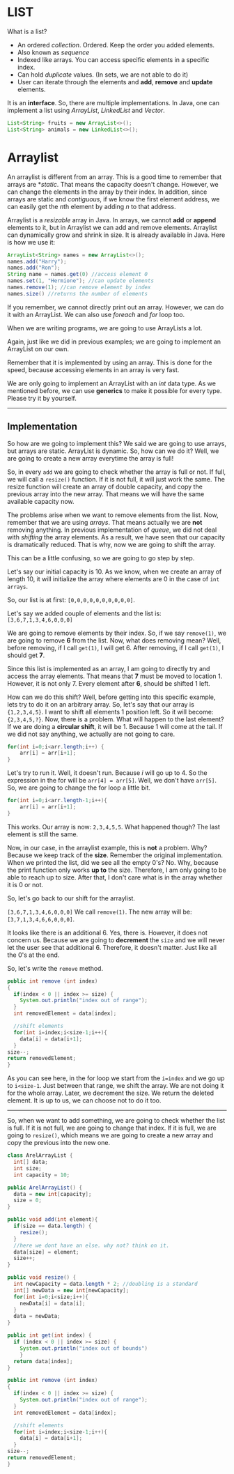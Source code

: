 # LIST

What is a list?

* An ordered *collection*. Ordered. Keep the order you added elements.
* Also known as *sequence*
* Indexed like arrays. You can access specific elements in a specific index.
* Can hold *duplicate* values. (In sets, we are not able to do it)
* User can iterate through the elements and **add**, **remove** and **update** elements.

It is an **interface**. So, there are multiple implementations. In Java, one can implement a list using *ArrayList*, *LinkedList* and *Vector*. 

```java
List<String> fruits = new ArrayList<>();
List<String> animals = new LinkedList<>();
```

# Arraylist

An arraylist is different from an array. This is a good time to remember that arrays are **static*. That means the capacity doesn't change. However, we can change the elements in the array by their index. In addition, since arrays are static and *contiguous*, if we know the first element address, we can easily get the $n$th element by adding $n$ to that address. 

Arraylist is a *resizable* array in Java. In arrays, we cannot **add** or **append** elements to it, but in Arraylist we can add and remove elements. Arraylist can dynamically grow and shrink in size. It is already available in Java. Here is how we use it:

```java
ArrayList<String> names = new ArrayList<>();
names.add("Harry");
names.add("Ron");
String name = names.get(0) //access element 0
names.set(1, "Hermione"); //can update elements
names.remove(1); //can remove element by index
names.size() //returns the number of elements
```

If you remember, we cannot directly print out an array. However, we can do it with an ArrayList. We can also use *foreach* and *for* loop too.

When we are writing programs, we are going to use ArrayLists a lot. 

Again, just like we did in previous examples; we are going to implement an ArrayList on our own. 

Remember that it is implemented by using an array. This is done for the speed, because accessing elements in an array is very fast.

We are only going to implement an ArrayList with an *int* data type. As we mentioned before, we can use **generics** to make it possible for every type. Please try it by yourself.

---

## Implementation

So how are we going to implement this? We said we are going to use arrays, but arrays are static. ArrayList is dynamic. So, how can we do it? Well, we are going to create a new array everytime the array is full! 

So, in every `add` we are going to check whether the array is full or not. If full, we will call a `resize()` function. If it is not full, it will just work the same. The resize function will create an array of double capacity, and copy the previous array into the new array. That means we will have the same available capacity now.

The problems arise when we want to remove elements from the list. Now, remember that we are using *arrays*. That means actually we are **not** removing anything. In previous implementation of *queue*, we did not deal with *shifting* the array elements. As a result, we have seen that our capacity is dramatically reduced. That is why, now we are going to shift the array. 

This can be a little confusing, so we are going to go step by step. 

Let's say our initial capacity is 10. As we know, when we create an array of length 10, it will initialize the array where elements are 0 in the case of `int arrays`. 

So, our list is at first: `[0,0,0,0,0,0,0,0,0,0]`.

Let's say we added couple of elements and the list is:
`[3,6,7,1,3,4,6,0,0,0]`

We are going to remove elements by their index. So, if we say `remove(1)`, we are going to remove **6** from the list. Now, what does removing mean? Well, before removing, if I call `get(1)`, I will get 6. After removing, if I call `get(1)`, I should get **7**.

Since this list is implemented as an array, I am going to directly try and access the array elements. That means that **7** must be moved to location 1. However, it is not only 7. Every element after **6**, should be shifted 1 left. 

How can we do this shift? Well, before getting into this specific example, lets try to do it on an arbitrary array. So, let's say that our array is `{1,2,3,4,5}`. I want to shift all elements 1 position left. So it will become: `{2,3,4,5,?}`. Now, there is a problem. What will happen to the last element? If we are doing a **circular shift**, it will be 1. Because 1 will come at the tail. If we did not say anything, we actually are not going to care. 

```java
for(int i=0;i<arr.length;i++) {
    arr[i] = arr[i+1];
}
```

Let's try to run it. Well, it doesn't run. Because $i$ will go up to 4. So the expression in the for will be `arr[4] = arr[5]`. Well, we don't have `arr[5]`. So, we are going to change the for loop a little bit.

```java
for(int i=0;i<arr.length-1;i++){
    arr[i] = arr[i+1];
}
```

This works. Our array is now: `2,3,4,5,5`. What happened though? The last element is still the same. 

Now, in our case, in the arraylist example, this is **not** a problem. Why? Because we keep track of the **size**. Remember the original implementation. When we printed the list, did we see all the empty 0's? No. Why, because the print function only works **up to** the size. Therefore, I am only going to be able to reach up to size. After that, I don't care what is in the array whether it is 0 or not.

So, let's go back to our shift for the arraylist.

`[3,6,7,1,3,4,6,0,0,0]`
We call `remove(1)`. The new array will be:
`[3,7,1,3,4,6,6,0,0,0]`. 

It looks like there is an additional 6. Yes, there is. However, it does not concern us. Because we are going to **decrement** the `size` and we will never let the user see that additional 6. Therefore, it doesn't matter. Just like all the 0's at the end.

So, let's write the `remove` method.

```java
public int remove (int index)
{
  if(index < 0 || index >= size) {
    System.out.println("index out of range");
  }
  int removedElement = data[index];

  //shift elements 
  for(int i=index;i<size-1;i++){
    data[i] = data[i+1];
  }
size--;
return removedElement;
}
```

As you can see here, in the for loop we start from the `i=index` and we go up to `i<size-1`. Just between that range, we shift the array. We are not doing it for the whole array. Later, we decrement the size. We return the deleted element. It is up to us, we can choose not to do it too.


---


So, when we want to add something, we are going to check whether the list is full. If it is not full, we are going to change that index. If it is full, we are going to `resize()`, which means we are going to create a new array and copy the previous into the new one.

```java
class ArelArrayList {
  int[] data;
  int size;
  int capacity = 10;

public ArelArrayList() {
  data = new int[capacity];
  size = 0;
}

public void add(int element){
  if(size == data.length) {
    resize();
  }
  //here we dont have an else. why not? think on it.
  data[size] = element;
  size++;
}

public void resize() {
  int newCapacity = data.length * 2; //doubling is a standard
  int[] newData = new int[newCapacity];
  for(int i=0;i<size;i++){
    newData[i] = data[i];
  }
  data = newData;
}

public int get(int index) {
  if (index < 0 || index >= size) {
    System.out.println("index out of bounds")
    }
  return data[index];
}

public int remove (int index)
{
  if(index < 0 || index >= size) {
    System.out.println("index out of range");
  }
  int removedElement = data[index];

  //shift elements
  for(int i=index;i<size-1;i++){
    data[i] = data[i+1];
  }
size--;
return removedElement;
}

```
